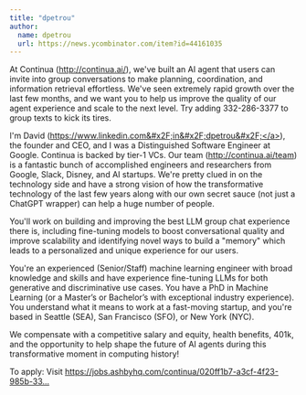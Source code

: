 ```yaml
---
title: "dpetrou"
author:
  name: dpetrou
  url: https://news.ycombinator.com/item?id=44161035
---
```


<JobNavigation />

At Continua (<a href="http:&#x2F;&#x2F;continua.ai&#x2F;" rel="nofollow">http:&#x2F;&#x2F;continua.ai&#x2F;</a>), we&#x27;ve built an AI agent that users can invite into group conversations to make planning, coordination, and information retrieval effortless. We&#x27;ve seen extremely rapid growth over the last few months, and we want you to help us improve the quality of our agent experience and scale to the next level. Try adding 332-286-3377 to group texts to kick its tires.

I&#x27;m David (<a href="https:&#x2F;&#x2F;www.linkedin.com&#x2F;in&#x2F;dpetrou&#x2F;" rel="nofollow">https:&#x2F;&#x2F;www.linkedin.com&#x2F;in&#x2F;dpetrou&#x2F;</a>), the founder and CEO, and I was a Distinguished Software Engineer at Google. Continua is backed by tier-1 VCs. Our team (<a href="http:&#x2F;&#x2F;continua.ai&#x2F;team" rel="nofollow">http:&#x2F;&#x2F;continua.ai&#x2F;team</a>) is a fantastic bunch of accomplished engineers and researchers from Google, Slack, Disney, and AI startups. We&#x27;re pretty clued in on the technology side and have a strong vision of how the transformative technology of the last few years along with our own secret sauce (not just a ChatGPT wrapper) can help a huge number of people.

You&#x27;ll work on building and improving the best LLM group chat experience there is, including fine-tuning models to boost conversational quality and improve scalability and identifying novel ways to build a &quot;memory&quot; which leads to a personalized and unique experience for our users.

You&#x27;re an experienced (Senior&#x2F;Staff) machine learning engineer with broad knowledge and skills and have experience fine-tuning LLMs for both generative and discriminative use cases. You have a PhD in Machine Learning (or a Master’s or Bachelor’s with exceptional industry experience). You understand what it means to work at a fast-moving startup, and you&#x27;re based in Seattle (SEA), San Francisco (SFO), or New York (NYC).

We compensate with a competitive salary and equity, health benefits, 401k, and the opportunity to help shape the future of AI agents during this transformative moment in computing history!

To apply: Visit <a href="https:&#x2F;&#x2F;jobs.ashbyhq.com&#x2F;continua&#x2F;020ff1b7-a3cf-4f23-985b-3314110c7bf2" rel="nofollow">https:&#x2F;&#x2F;jobs.ashbyhq.com&#x2F;continua&#x2F;020ff1b7-a3cf-4f23-985b-33...</a>
<JobApplication />
